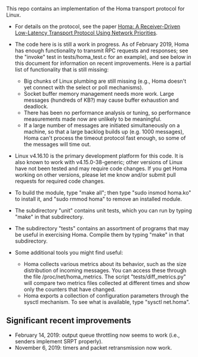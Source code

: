 This repo contains an implementation of the Homa transport protocol for Linux.

- For details on the protocol, see the paper [Homa: A Receiver-Driven Low-Latency
  Transport Protocol Using Network Priorities](https://dl.acm.org/citation.cfm?id=3230564).

- The code here is is still a work in progress. As of February 2019, Homa
  has enough functionality to transmit RPC requests and responses; see
  the "invoke" test in tests/homa_test.c for an example), and see below in
  this document for information on recent improvements.
  Here is a partial list of functionality that is still missing:
  - Big chunks of Linux plumbing are still missing (e.g., Homa doesn't yet
    connect with the select or poll mechanisms).
  - Socket buffer memory management needs more work. Large
    messages (hundreds of KB?) may cause buffer exhaustion and deadlock.
  - There has been no performance analysis or tuning, so performance
    measurements made now are unlikely to be meaningful.
  - If a large number of messages are initiated simultaneously on a machine,
    so that a large backlog builds up (e.g. 1000 messages), Homa can't
    process the timeout protocol fast enough, so some of the messages will
    time out.

- Linux v4.16.10 is the primary development platform for this code. It is also
  known to work with v4.15.0-38-generic;  other versions of Linux have not been
  tested and may require code changes. If you get Homa working on other versions,
  please let me know and/or submit pull requests for required code changes.

- To build the module, type "make all"; then type "sudo insmod homa.ko" to install
  it, and "sudo rmmod homa" to remove an installed module.

- The subdirectory "unit" contains unit tests, which you can run by typing
  "make" in that subdirectory.
  
- The subdirectory "tests" contains an assortment of programs that may be
  useful in exercising Homa. Compile them by typing "make" in that
  subdirectory.
  
 - Some additional tools you might find useful:
   - Homa collects various metrics about its behavior, such as the size
     distribution of incoming messages. You can access these through the
     file /proc/net/homa_metrics. The script "tests/diff_metrics.py"
     will compare two metrics files collected at different times and
     show only the counters that have changed.
   - Homa exports a collection of configuration parameters through the
     sysctl mechanism. To see what is available, type "sysctl net.homa".
     
## Significant recent improvements
- February 14, 2019: output queue throttling now seems to work (i.e., senders
  implement SRPT properly).
- November 6, 2019: timers and packet retransmission now work.
